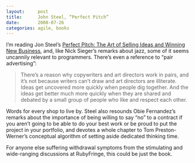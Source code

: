 ```yaml
---
layout:     post
title:      John Steel, “Perfect Pitch”
date:       2008-07-26
categories: agile, books
---
```

I’m reading Jon Steel’s <a href='http://www.amazon.ca/gp/product/0471789763' target='_blank'>Perfect Pitch: The Art of Selling Ideas and Winning New Business</a>, and, like Nick Sieger’s remarks about jazz, some of it seems uncannily relevant to programmers. There’s even a reference to “pair advertising”:

> There’s a reason why copywriters and art directors work in pairs, and it’s not because writers can’t draw and art directors are illiterate. Ideas get uncovered more quickly when people dig together. And the ideas get better much more quickly when they are shared and debated by a small group of people who like and respect each other.

Words for every shop to live by. Steel also resounds Obie Fernandez’s remarks about the importance of being willing to say “no” to a contract if you aren’t going to be able to do your best work or be proud to put the project in your portfolio, and devotes a whole chapter to Tom Preston-Werner’s conceptual algorithm of setting aside dedicated thinking time.

For anyone else suffering withdrawal symptoms from the stimulating and wide-ranging discussions at RubyFringe, this could be just the book.
